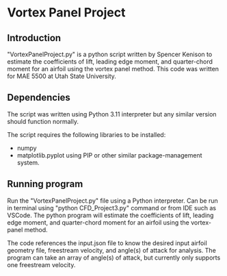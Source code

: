 # Vortex Panel Project

## Introduction

"VortexPanelProject.py" is a python script written by Spencer Kenison
to estimate the coefficients of lift, leading edge moment, and quarter-chord 
moment for an airfoil using the vortex panel method. This code was written 
for MAE 5500 at Utah State University.

## Dependencies

The script was written using Python 3.11 interpreter but any similar 
version should function normally.

The script requires the following libraries to be installed:
- numpy
- matplotlib.pyplot
using PIP or other similar package-management system.

## Running program

Run the "VortexPanelProject.py" file using a Python interpreter. Can be run
in terminal using "python CFD_Project3.py" command or from IDE such
as VSCode. The python program will estimate the coefficients of lift, 
leading edge moment, and quarter-chord moment for an airfoil using the 
vortex-panel method. 

The code references the input.json file to know the desired input
airfoil geometry file, freestream velocity, and angle(s) of attack for analysis.
The program can take an array of angle(s) of attack, but currently 
only supports one freestream velocity. 




